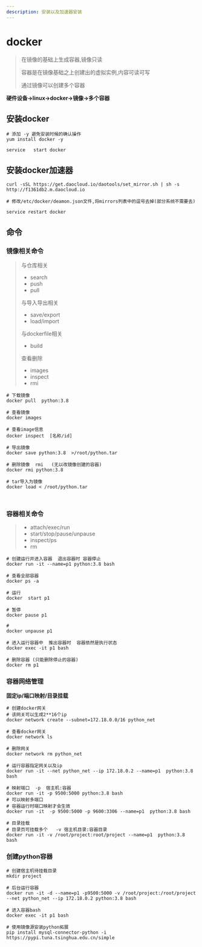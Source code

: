 ```yaml
---
description: 安装以及加速器安装
---
```


# docker



> 在镜像的基础上生成容器,镜像只读
>
> 容器是在镜像基础之上创建出的虚拟实例,内容可读可写
>
> 通过镜像可以创建多个容器

**硬件设备->linux->docker->镜像->多个容器**



## 安装docker

```
# 添加 -y 避免安装时候的确认操作
yum install docker -y

service   start docker
```



## 安装docker加速器

```
curl -sSL https://get.daocloud.io/daotools/set_mirror.sh | sh -s http://f1361db2.m.daocloud.io

# 修改/etc/docker/deamon.json文件,将mirrors列表中的逗号去掉(部分系统不需要去)

service restart docker
```

## 命令

### 镜像相关命令

> 与仓库相关
>
> + search
> + push
> + pull
>
> 与导入导出相关
>
> + save/export
> + load/import
>
> 与dockerfile相关
>
> + build
>
> 查看删除
>
> + images
> + inspect
> + rmi



```
# 下载镜像
docker pull  python:3.8

# 查看镜像
docker images

# 查看image信息
docker inspect  [名称/id]

# 导出镜像 
docker save python:3.8  >/root/python.tar

# 删除镜像  rmi   (无以改镜像创建的容器)
docker rmi python:3.8

# tar导入为镜像
docker load < /root/python.tar



```

### 容器相关命令

> + attach/exec/run
> + start/stop/pause/unpause
> + inspect/ps
> + rm



```
# 创建运行并进入容器  退出容器时 容器停止
docker run -it --name=p1 python:3.8 bash 

# 查看全部容器
docker ps -a 

# 运行
docker  start p1

# 暂停
docker pause p1

# 
docker unpause p1
 
# 进入运行容器中  推出容器时  容器依然是执行状态
docker exec -it p1 bash

# 删除容器 (只能删除停止的容器)
docker rm p1

```

### 容器网络管理

**固定ip/端口映射/目录挂载**

```
# 创建docker网关
# 该网关可以生成2**16个ip
docker network create --subnet=172.18.0.0/16 python_net

# 查看docker网关
docker network ls

# 删除网关
docker network rm python_net

# 运行容器指定网关以及ip
docker run -it --net python_net --ip 172.18.0.2 --name=p1  python:3.8 bash

# 映射端口  -p  宿主机:容器 
docker run -it -p 9500:5000 python:3.8 bash
# 可以映射多端口
# 容器运行时端口映射才会生效
docker run -it  -p 9500:5000 -p 9600:3306 --name=p1  python:3.8 bash

# 目录挂载
# 目录页可挂载多个   -v 宿主机目录:容器目录
docker run -it -v /root/project:root/project --name=p1  python:3.8 bash

```

### 创建python容器

```
# 创建宿主机待挂载目录
mkdir project

# 后台运行容器
docker run -it -d --name=p1 -p9500:5000 -v /root/project:/root/project --net python_net --ip 172.18.0.2 python:3.8 bash

# 进入容器bash
docker exec -it p1 bash

# 使用镜像源安装python拓展
pip install mysql-connector-python -i  https://pypi.tuna.tsinghua.edu.cn/simple


```

